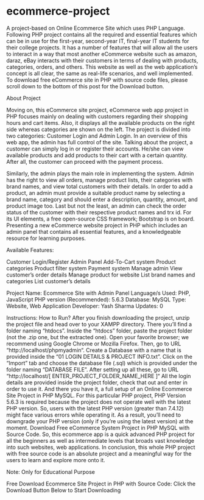 # ecommerce-project

A project-based on Online Ecommerce Site which uses PHP Language. Following PHP project contains all the required and essential features which can be in use for the first-year, second-year IT, final-year IT students for their college projects. It has a number of features that will allow all the users to interact in a way that most another eCommerce website such as amazon, daraz, eBay interacts with their customers in terms of dealing with products, categories, orders, and others. This website as well as the web application’s concept is all clear, the same as real-life scenarios, and well implemented. To download free eCommerce site in PHP with source code files, please scroll down to the bottom of this post for the Download button.


About Project

Moving on, this eCommerce site project, eCommerce web app project in PHP focuses mainly on dealing with customers regarding their shopping hours and cart items. Also, it displays all the available products on the right side whereas categories are shown on the left. The project is divided into two categories: Customer Login and Admin Login. In an overview of this web app, the admin has full control of the site. Talking about the project, a customer can simply log in or register their accounts. He/she can view available products and add products to their cart with a certain quantity. After all, the customer can proceed with the payment process.


Similarly, the admin plays the main role in implementing the system. Admin has the right to view all orders, manage product lists, their categories with brand names, and view total customers with their details. In order to add a product, an admin must provide a suitable product name by selecting a brand name, category and should enter a description, quantity, amount, and product image too. Last but not the least, an admin can check the order status of the customer with their respective product names and trx id. For its UI elements, a free open-source CSS framework; Bootstrap is on board. Presenting a new eCommerce website project in PHP which includes an admin panel that contains all essential features, and a knowledgeable resource for learning purposes.

Available Features:

Customer Login/Register
Admin Panel
Add-To-Cart system
Product categories
Product filter system
Payment system
Manage admin
View customer’s order details
Manage product for website
List brand names and categories
List customer’s details

Project Name:	Ecommerce Site with Admin Panel
Language/s Used:	PHP, JavaScript
PHP version (Recommended):	5.6.3
Database:	MySQL
Type:	Website, Web Application
Developer:	Yash Sharma
Updates:	0


Instructions: How to Run?
After you finish downloading the project, unzip the project file and head over to your XAMPP directory.
There you’ll find a folder naming “htdocs”.
Inside the “htdocs” folder, paste the project folder (not the .zip one, but the extracted one).
Open your favorite browser; we recommend using Google Chrome or Mozilla Firefox.
Then, go to URL “http://localhost/phpmyadmin“.
Create a Database with a name that is provided inside the “01 LOGIN DETAILS & PROJECT INFO.txt”.
Click on the “Import” tab and choose the database file (.sql) which is provided under the folder naming “DATABASE FILE”.
After setting up all these, go to URL “http://localhost/[ ENTER_PROJECT_FOLDER_NAME_HERE ]“
All the login details are provided inside the project folder, check that out and enter in order to use it.
And there you have it, a full setup of an Online Ecommerce Site Project in PHP MySQL. For this particular PHP project, PHP Version 5.6.3 is required because the project does not operate well with the latest PHP version. So, users with the latest PHP version (greater than 7.4.12) might face various errors while operating it. As a result, you’ll need to downgrade your PHP version (only if you’re using the latest version) at the moment. Download Free eCommerce System Project in PHP MySQL with Source Code. So, this ecommerce app is a quick advanced PHP project for all the beginners as well as intermediate levels that broads vast knowledge into such websites, web applications. In conclusion, this whole PHP project with free source code is an absolute project and a meaningful way for the users to learn and explore more onto it.

Note: Only for Educational Purpose

Free Download Ecommerce Site Project in PHP with Source Code:
Click the Download Button Below to Start Downloading
